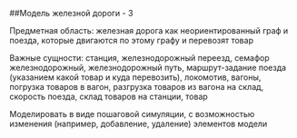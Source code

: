 ##Модель железной дороги - 3

Предметная область: железная дорога как неориентированный граф и поезда, которые двигаются по этому графу и перевозят товар

Важные сущности: станция, железнодорожный переезд, семафор железнодорожный, железнодорожный путь, маршрут-задание поезда (указанием какой товар и куда перевозить), локомотив, вагоны, погрузка товаров в вагон, разгрузка товаров из вагона на склад, скорость поезда, склад товаров на станции, товар

Моделировать в виде пошаговой симуляции, с возможностью изменения (например, добавление, удаление) элементов модели
